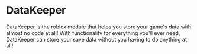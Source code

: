 # DataKeeper
DataKeeper is the roblox module that helps you store your game's data with almost no code at all! With functionality for everything you'll ever need, DataKeeper can store your save data without you having to do anything at all!

